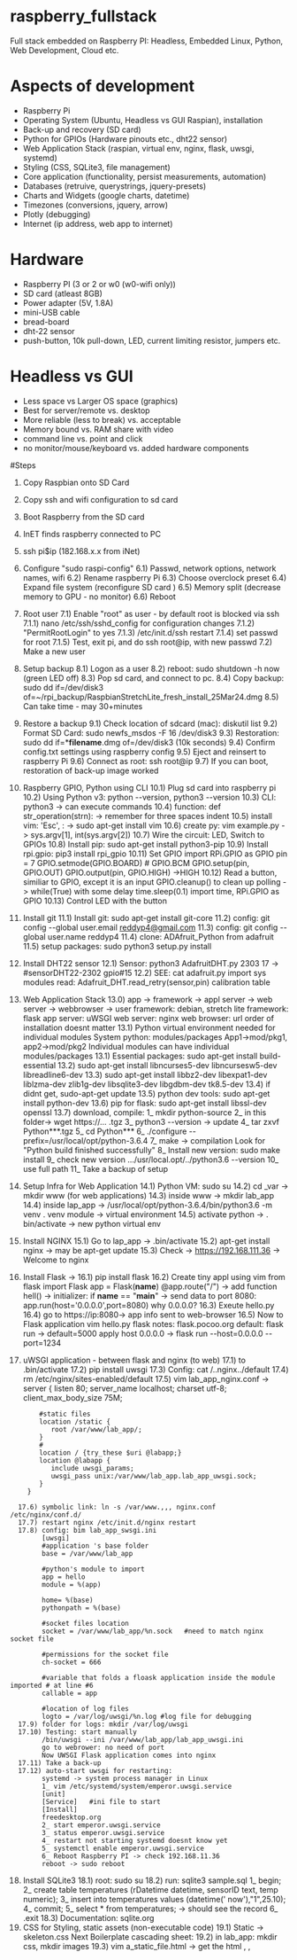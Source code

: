 # raspberry_fullstack
Full stack embedded on Raspberry PI: Headless, Embedded Linux, Python, Web Development, Cloud etc.

# Aspects of development
 - Raspberry Pi
 - Operating System (Ubuntu, Headless vs GUI Raspian), installation
 - Back-up and recovery (SD card)
 - Python for GPIOs (Hardware pinouts etc., dht22 sensor)
 - Web Application Stack (raspian, virtual env, nginx, flask, uwsgi, systemd) 
 - Styling (CSS, SQLite3, file management)
 - Core application (functionality, persist measurements, automation)
 - Databases (retruive, querystrings, jquery-presets)
 - Charts and Widgets (google charts, datetime)
 - Timezones (conversions, jquery, arrow)
 - Plotly (debugging)
 - Internet (ip address, web app to internet)

 # Hardware
 - Raspberry PI (3 or 2 or w0 (w0-wifi only))
 - SD card (atleast 8GB)
 - Power adapter (5V, 1.8A)
 - mini-USB cable
 - bread-board
 - dht-22 sensor 
 - push-button, 10k pull-down, LED, current limiting resistor, jumpers etc. 

# Headless vs GUI
 - Less space vs Larger OS space (graphics)
 - Best for server/remote vs. desktop
 - More reliable (less to break) vs. acceptable
 - Memory bound vs. RAM share with video
 - command line vs. point and click
 - no monitor/mouse/keyboard vs. added hardware components

 #Steps
 1) Copy Raspbian onto SD Card
 2) Copy ssh and wifi configuration to sd card
 3) Boot Raspberry from the SD card
 4) InET finds raspberry connected to PC
 5) ssh pi$ip (182.168.x.x from iNet)
 6) Configure "sudo raspi-config"
    6.1) Passwd, network options, network names, wifi
    6.2) Rename raspberry Pi
    6.3) Choose overclock preset
    6.4) Expand file system (reconfigure SD card )
    6.5) Memory split (decrease memory to GPU - no monitor)
    6.6) Reboot
 7) Root user
    7.1) Enable "root" as user - by default root is blocked via ssh
        7.1.1) nano /etc/ssh/sshd_config for configuration changes
        7.1.2) "PermitRootLogin" to yes
        7.1.3) /etc/init.d/ssh restart
        7.1.4) set passwd for root <passwd root>
        7.1.5) Test, exit pi, and do ssh root@ip, with new passwd
    7.2) Make a new user
 8) Setup backup
    8.1) Logon as a user
    8.2) reboot: sudo shutdown -h now (green LED off)
    8.3) Pop sd card, and connect to pc. 
    8.4) Copy backup: sudo dd if=/dev/disk3 of=~/rpi_backup/RaspbianStretchLite_fresh_install_25Mar24.dmg 
    8.5) Can take time - may 30+minutes
 9) Restore a backup
    9.1) Check location of sdcard (mac): diskutil list
    9.2) Format SD Card: sudo newfs_msdos -F 16 /dev/disk3
    9.3) Restoration: sudo dd if=***filename**.dmg of=/dev/disk3 (10k seconds)
    9.4) Confirm config.txt settings using raspberry config
    9.5) Eject and reinsert to raspberry Pi
    9.6) Connect as root: ssh root@ip 
    9.7) If you can boot, restoration of back-up image worked
 10) Raspberry GPIO, Python using CLI
    10.1) Plug sd card into raspberry pi
    10.2) Using Python v3: python --version, python3 --version
    10.3) CLI: python3 -> can execute commands
    10.4) function: def str_operation(strn): -> remember for three spaces indent
    10.5) install vim: 'Esc', : -> sudo apt-get install vim
    10.6) create py: vim example.py -> sys.argv[1], int(sys.argv[2]) 
    10.7) Wire the circuit: LED, Switch to GPIOs
    10.8) Install pip: sudo apt-get install python3-pip
    10.9) Install rpi.gpio: pip3 install rpi_gpio
    10.11) Set GPIO
            import RPi.GPIO as GPIO
            pin = 7
            GPIO.setmode(GPIO.BOARD) # GPIO.BCM
            GPIO.setup(pin, GPIO.OUT)
            GPIO.output(pin, GPIO.HIGH) ->HIGH
    10.12) Read a button, similiar to GPIO, except it is an input
            GPIO.cleanup() to clean up
            polling -> while(True) with some delay time.sleep(0.1)
            import time, RPi.GPIO as GPIO
    10.13) Control LED with the button
   11) Install git
      11.1) Install git: sudo apt-get install git-core
      11.2) config: git config --global user.email reddyp4@gmail.com
      11.3) config: git config --global user.name reddyp4
      11.4) clone: ADAfruit_Python from adafruit
      11.5) setup packages: sudo python3 setup.py install 
   12) Install DHT22 sensor
      12.1) Sensor: python3 AdafruitDHT.py 2303 17 -> #sensorDHT22-2302 gpio#15
      12.2) SEE: cat adafruit.py 
            import sys modules
            read: Adafruit_DHT.read_retry(sensor,pin)
            calibration table 
   13) Web Application Stack 
      13.0) app -> framework -> appl server -> web server -> webbrowser -> user
            framework: debian, stretch lite
            framework: flask
            app server: uWSGI
            web server: nginx 
            web browser: url
            order of installation doesnt matter
      13.1) Python virtual environment needed for individual modules
            System python: modules/packages
            App1->mod/pkg1, app2->mod/pkg2
            Individual modules can have individual modules/packages
      13.1) Essential packages: sudo apt-get install build-essential
      13.2) sudo apt-get install libncurses5-dev libncursesw5-dev libreadline6-dev
      13.3) sudo apt-get install libbz2-dev libexpat1-dev liblzma-dev zlib1g-dev libsqlite3-dev libgdbm-dev tk8.5-dev
      13.4) if didnt get, sudo-apt-get update
      13.5) python dev tools: sudo apt-get install python-dev 
      13.6) pip for flask: sudo apt-get install libssl-dev openssl
      13.7) download, compile: 
         1_ mkdir python-source
         2_ in this folder-> wget https://... .tgz
         3_ python3 --version -> update
         4_ tar zxvf Python***.tgz
         5_ cd Python***
         6_ ./configure --prefix=/usr/local/opt/python-3.6.4
         7_ make -> compilation
            Look for "Python build finished successfully"
         8_ Install new version: sudo make install 
         9_ check new version .../usr/local.opt/../python3.6 --version
         10_ use full path
         11_ Take a backup of setup
   14) Setup Infra for Web Application 
      14.1) Python VM: sudo su
      14.2) cd _var -> mkdir www (for web applications)
      14.3) inside www -> mkdir lab_app
      14.4) inside lap_app -> /usr/local/opt/python-3.6.4/bin/python3.6 -m venv .
            venv module -> virtual environment 
      14.5) activate python -> . bin/activate -> new python virtual env
   15) Install NGINX
      15.1) Go to lap_app -> .bin/activate
      15.2) apt-get install nginx -> may be apt-get update
      15.3) Check -> https://192.168.111.36 -> Welcome to nginx
   16) Install Flask ->
      16.1) pip install flask
      16.2) Create tiny appl using vim 
         from flask import Flask
         app = Flask(__name__)
         @app.route("/")
         -> add function hell()
         -> initializer: if __name__ == "__main__"
         -> send data to port 8080: app.run(host='0.0.0.0',port=8080)
         why 0.0.0.0? 
      16.3) Exeute hello.py
      16.4) go to https://ip:8080-> app info sent to web-browser
      16.5) Now to Flask application
            vim hello.py
            flask notes: flask.pocoo.org
            default: flask run -> default=5000
            apply host 0.0.0.0 -> flask run --host=0.0.0.0 --port=1234
   17) uWSGI application - between flask and nginx (to web)
      17.1) to .bin/activate
      17.2) pip install uwsgi 
      17.3) Config: cat /..nginx../default 
      17.4) rm /etc/nginx/sites-enabled/default
      17.5) vim lab_app_nginx.conf  ->
            server {
               listen 80;
               server_name localhost;
               charset utf-8;
               client_max_body_size 75M;

               #static files
               location /static {
                  root /var/www/lab_app/;
               }
               #
               location / {try_these $uri @labapp;} 
               location @labapp {
                  include uwsgi_params;
                  uwsgi_pass unix:/var/www/lab_app.lab_app_uwsgi.sock;
               }
            }
      17.6) symbolic link: ln -s /var/www.,,, nginx.conf /etc/nginx/conf.d/
      17.7) restart nginx /etc/init.d/nginx restart
      17.8) config: bim lab_app_swsgi.ini
            [uwsgi]
            #application 's base folder
            base = /var/www/lab_app

            #python's module to import
            app = hello 
            module = %(app)

            home= %(base)
            pythonpath = %(base)

            #socket files location
            socket = /var/www/lab_app/%n.sock   #need to match nginx socket file

            #permissions for the socket file
            ch-socket = 666

            #variable that folds a floask application inside the module imported # at line #6
            callable = app 

            #location of log files
            logto = /var/log/uwsgi/%n.log #log file for debugging
      17.9) folder for logs: mkdir /var/log/uwsgi
      17.10) Testing: start manually
            /bin/uwsgi --ini /var/www/lab_app/lab_app_uwsgi.ini
            go to webrower: no need of port
            Now UWSGI Flask application comes into nginx
      17.11) Take a back-up
      17.12) auto-start uwsgi for restarting:
            systemd -> system process manager in Linux
            1_ vim /etc/systemd/system/emperor.uwsgi.service
            [unit]
            [Service]   #ini file to start
            [Install]
            freedesktop.org
            2_ start emperor.uwsgi.service
            3_ status emperor.uwsgi.service
            4_ restart not starting systemd doesnt know yet
            5_ systemctl enable emperor.uwsgi.service
            6_ Reboot Raspberry PI -> check 192.168.11.36
            reboot -> sudo reboot
   18) Install SQLite3
      18.1) root: sudo su
      18.2) run: sqlite3 sample.sql
            1_ begin;
            2_ create table temperatures (rDatetime datetime, sensorID text, temp numeric);
            3_ insert into temperatures values (datetime(' now'),"1",25.10);
            4_ commit;
            5_ select * from temperatures; -> should see the record
            6_ .exit
      18.3) Documentation: sqlite.org
   19) CSS for Styling, static assets (non-executable code)
      19.1) Static -> skeleton.css
      Next Boilerplate cascading sheet: 
      19.2) in lab_app: mkdir css, mkdir images
      19.3) vim a_static_file.html -> get the html
      <html>, <head>, <title>, <body>
      19.4) Access: http://192.168.11.36/static/a_static_file.html
      19.5) Boiler plate css -> getskeleton.com -> copy css files
      19.6) sftp to copy (or filezilla): copy from host to Raspberry PI
            SFTP = ssh file transfer protocol 
      19.7) Update the new file -> insert links to css files
            1_ <!--> ...
      19.8) Now to flask templates: mkdir templates
      19.9) vim hello.py -> modify to add templates
      19.10) restart uwsgi service -> systemctl restart emperor.uwsgi.service
            Check the webpage
      19.11) Debugging the flask application -> debugging is on -> log file?
            venv -> .bin/activate
            -> run application -> get error on console if ssh or webbrowser
            -> not defined
            -> vim check to line -> :9 -> navigate to line
            -> restart systemctl restart emperor.uwsgi.service
      19.12) Debugging info at uwsgi.log
            tail -n 100 /var/log/uwsgi/lab_app_uwsgi.log -> last 100 lines
   20) DHT Library -> access data from flask app -> show in browser
      20.1) 